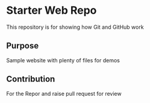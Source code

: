 # Starter Web Repo

This repository is for showing how Git and GitHub work

## Purpose

Sample website with plenty of files for demos

## Contribution
For the Repor and raise pull request for review
